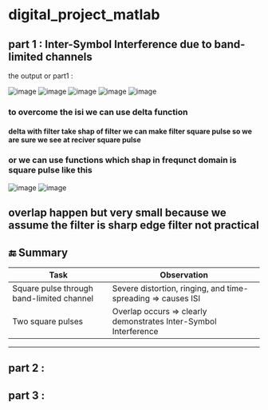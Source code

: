 # digital_project_matlab

## part 1 :  Inter-Symbol Interference due to band-limited channels
the output or part1 : 

![image](https://github.com/user-attachments/assets/17a0ef5b-4f56-4401-95f2-31f361aa8ac9)
![image](https://github.com/user-attachments/assets/86437740-2e7c-4c08-ac9c-8f3554f4e09b)
![image](https://github.com/user-attachments/assets/21f0cfb0-5a0b-4044-9e27-7be0253ba14c)
![image](https://github.com/user-attachments/assets/5622f0de-4e5b-4b9c-92c5-a1e3305b0c44)
![image](https://github.com/user-attachments/assets/cf7bbd29-8bae-4e7f-9ec3-48b8ddc8f30e)

### to overcome the isi we can use delta function 
#### delta with filter take shap of filter we can make filter square pulse so we are sure we see at reciver square pulse 
### or we can use functions which shap in frequnct domain is square pulse like this 
![image](https://github.com/user-attachments/assets/0ac2bacd-6662-4fa6-901c-e0e08628be59)
![image](https://github.com/user-attachments/assets/dff4ecf9-8e79-4fe1-a829-7b8e89515e81)

## overlap happen but very small because we assume the filter is sharp edge filter not practical 

## 🔚 Summary
| Task                                      | Observation                                                           |
| ----------------------------------------- | --------------------------------------------------------------------- |
| Square pulse through band-limited channel | Severe distortion, ringing, and time-spreading ⇒ causes ISI           |
| Two square pulses                         | Overlap occurs ⇒ clearly demonstrates Inter-Symbol Interference       |

---
## part 2 :

## part 3 :
